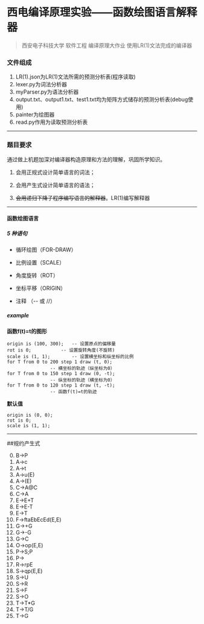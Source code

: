 # 西电编译原理实验——函数绘图语言解释器

> 西安电子科技大学 软件工程 编译原理大作业 使用LR(1)文法完成的编译器

### 文件组成

1. LR(1).json为LR(1)文法所需的预测分析表(程序读取)
2. lexer.py为词法分析器
3. myParser.py为语法分析器
4. output.txt、output1.txt、test1.txt均为矩阵方式储存的预测分析表(debug使用)
5. painter为绘图器
6. read.py作用为读取预测分析表

---



### 题目要求

通过做上机题加深对编译器构造原理和方法的理解，巩固所学知识。

1. 会用正规式设计简单语言的词法；

2. 会用产生式设计简单语言的语法；

3. ~~会用递归下降子程序编写语言的解释器~~。LR(1)编写解释器

---



#### 函数绘图语言

##### 5 种语句

- 循环绘图（FOR-DRAW）

- 比例设置（SCALE）

- 角度旋转（ROT）

- 坐标平移（ORIGIN）

- 注释    （-- 或 //）

##### example

**函数f(t)=t的图形**

```
origin is (100, 300);	-- 设置原点的偏移量
rot is 0;			-- 设置旋转角度(不旋转)
scale is (1, 1);		-- 设置横坐标和纵坐标的比例
for T from 0 to 200 step 1 draw (t, 0);
				-- 横坐标的轨迹（纵坐标为0）
for T from 0 to 150 step 1 draw (0, -t);
				-- 纵坐标的轨迹（横坐标为0）
for T from 0 to 120 step 1 draw (t, -t);
				-- 函数f(t)=t的轨迹 
```

**默认值**

```
origin is (0, 0); 
rot is 0;
scale is (1, 1);
```
---
##规约产生式

0. B->P
1. A->c
2. A->t
3. A->u(E)
4. A->(E)
5. C->A@C
6. C->A
7. E->E+T
8. E->E-T
9. E->T
10. F->ftaEbEcEd(E,E)
11. G->+G
12. G->-G
13. G->C
14. O->op(E,E)
15. P->S;P
16. P->
17. R->rpE
18. S->qp(E,E)
19. S->U
20. S->R
21. S->F
22. S->O
23. T->T*G
24. T->T/G
25. T->G

